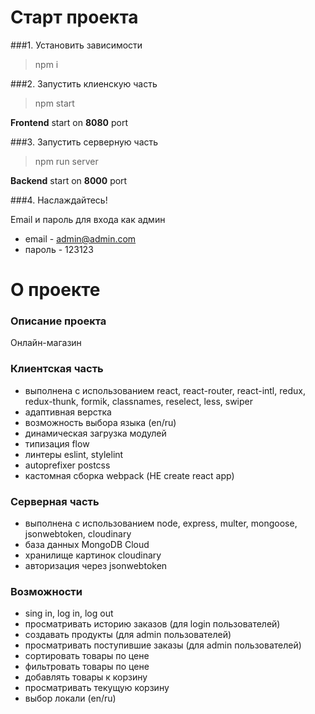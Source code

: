 # Старт проекта

###1. Установить зависимости
> npm i

###2. Запустить клиенскую часть
> npm start

**Frontend** start on **8080** port

###3. Запустить серверную часть
> npm run server

**Backend** start on **8000** port

###4. Наслаждайтесь!

Email и пароль для входа как админ
- email - admin@admin.com
- пароль - 123123

# О проекте

###  Описание проекта
Онлайн-магазин

### Клиентская часть
- выполнена с использованием react, react-router, react-intl, redux, redux-thunk, formik, classnames, reselect, less, swiper
- адаптивная верстка
- возможность выбора языка (en/ru)
- динамическая загрузка модулей
- типизация flow
- линтеры eslint, stylelint
- autoprefixer postcss
- кастомная сборка webpack (НЕ create react app)

### Серверная часть
- выполнена с использованием node, express, multer, mongoose, jsonwebtoken, cloudinary
- база данных MongoDB Cloud
- хранилище картинок cloudinary
- авторизация через jsonwebtoken

### Возможности
- sing in, log in, log out
- просматривать историю заказов (для login пользователей)
- создавать продукты (для admin пользователей)
- просматривать поступившие заказы (для admin пользователей)
- сортировать товары по цене
- фильтровать товары по цене
- добавлять товары к корзину
- просматривать текущую корзину
- выбор локали (en/ru)
